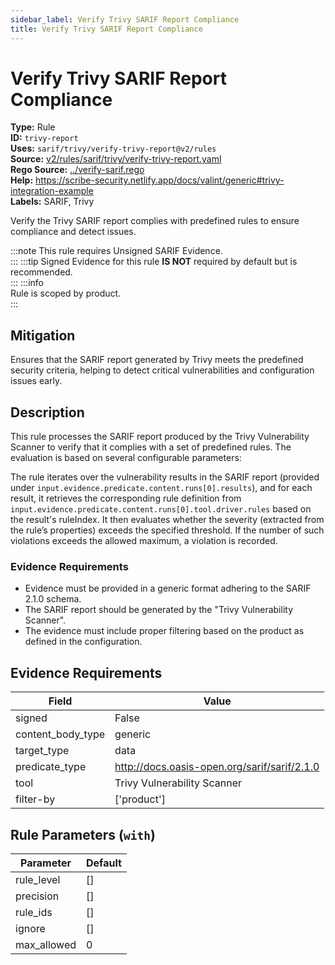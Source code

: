 ```yaml
---
sidebar_label: Verify Trivy SARIF Report Compliance
title: Verify Trivy SARIF Report Compliance
---  
```

# Verify Trivy SARIF Report Compliance  
**Type:** Rule  
**ID:** `trivy-report`  
**Uses:** `sarif/trivy/verify-trivy-report@v2/rules`  
**Source:** [v2/rules/sarif/trivy/verify-trivy-report.yaml](https://github.com/scribe-public/sample-policies/blob/main/v2/rules/sarif/trivy/verify-trivy-report.yaml)  
**Rego Source:** [../verify-sarif.rego](https://github.com/scribe-public/sample-policies/blob/main/v2/rules/sarif/trivy/../verify-sarif.rego)  
**Help:** https://scribe-security.netlify.app/docs/valint/generic#trivy-integration-example  
**Labels:** SARIF, Trivy  

Verify the Trivy SARIF report complies with predefined rules to ensure compliance and detect issues.

:::note 
This rule requires Unsigned SARIF Evidence.  
::: 
:::tip 
Signed Evidence for this rule **IS NOT** required by default but is recommended.  
::: 
:::info  
Rule is scoped by product.  
:::  

## Mitigation  
Ensures that the SARIF report generated by Trivy meets the predefined security criteria, helping to detect critical vulnerabilities and configuration issues early.



## Description  
This rule processes the SARIF report produced by the Trivy Vulnerability Scanner to verify that it 
complies with a set of predefined rules. The evaluation is based on several configurable parameters:

The rule iterates over the vulnerability results in the SARIF report (provided under 
`input.evidence.predicate.content.runs[0].results`), and for each result, it retrieves the corresponding 
rule definition from `input.evidence.predicate.content.runs[0].tool.driver.rules` based on the result's 
ruleIndex. It then evaluates whether the severity (extracted from the rule’s properties) exceeds the specified 
threshold. If the number of such violations exceeds the allowed maximum, a violation is recorded.

### **Evidence Requirements**

- Evidence must be provided in a generic format adhering to the SARIF 2.1.0 schema.
- The SARIF report should be generated by the "Trivy Vulnerability Scanner".
- The evidence must include proper filtering based on the product as defined in the configuration.


## Evidence Requirements  
| Field | Value |
|-------|-------|
| signed | False |
| content_body_type | generic |
| target_type | data |
| predicate_type | http://docs.oasis-open.org/sarif/sarif/2.1.0 |
| tool | Trivy Vulnerability Scanner |
| filter-by | ['product'] |

## Rule Parameters (`with`)  
| Parameter | Default |
|-----------|---------|
| rule_level | [] |
| precision | [] |
| rule_ids | [] |
| ignore | [] |
| max_allowed | 0 |

